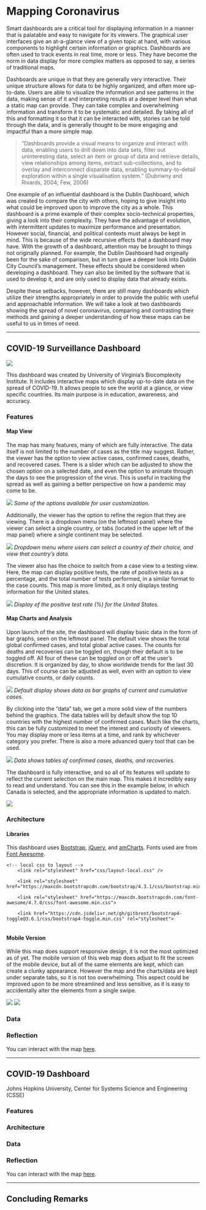 # Mapping Coronavirus

Smart dashboards are a critical tool for displaying information in a manner that is palatable and easy to navigate for its viewers. The graphical user interfaces give an at-a-glance view of a given topic at hand, with various components to highlight certain information or graphics. Dashboards are often used to track events in real time, more or less. They have become the norm in data display for more complex matters as opposed to say, a series of traditional maps.

Dashboards are unique in that they are generally very interactive. Their unique structure allows for data to be highly organized, and often more up-to-date. Users are able to visualize the information and see patterns in the data, making sense of it and interpreting results at a deeper level than what a static map can provide. They can take complex and overwhelming information and transform it to be systematic and detailed. By taking all of this and formatting it so that it can be interacted with, stories can be told through the data, and is generally thought to be more engaging and impactful than a more simple map.

> “Dashboards provide a visual means to organize and interact with data, enabling users to drill down into data sets, filter out uninteresting data, select an item or group of data and retrieve details, view relationships among items, extract sub-collections, and to overlay and interconnect disparate data, enabling summary-to-detail exploration within a single visualisation system.”
> (Dubriwny and Rivards, 2004; Few, 2006)

One example of an influential dashboard is the Dublin Dashboard, which was created to compare the city with others, hoping to give insight into what could be improved upon to improve the city as a whole. This dashboard is a prime example of their complex socio-technical properties, giving a look into their complexity. They have the advantage of evolution, with intermittent updates to maximize performance and presentation. However social, financial, and political contexts must always be kept in mind. This is because of the wide recursive effects that a dashboard may have. With the growth of a dashboard, attention may be brought to things not originally planned. For example, the Dublin Dashboard had originally been for the sake of comparison, but in turn gave a deeper look into Dublin City Council’s management. These effects should be considered when developing a dashboard. They can also be limited by the software that is used to develop it, and are only used to display data that already exists.

Despite these setbacks, however, there are still many dashboards which utilize their strengths appropriately in order to provide the public with useful and approachable information. We will take a look at two dashboards showing the spread of novel coronavirus, comparing and contrasting their methods and gaining a deeper understanding of how these maps can be useful to us in times of need.

---------------

## COVID-19 Surveillance Dashboard

![](img/dash1_UVA_home.png)

This dashboard was created by University of Virginia’s Biocomplexity Institute. It includes interactive maps which display up-to-date data on the spread of COVID-19. It allows people to see the world at a glance, or view specific countries. Its main purpose is in education, awareness, and accuracy.

### Features

#### Map View

The map has many features, many of which are fully interactive. The data itself is not limited to the number of cases as the title may suggest. Rather, the viewer has the option to view active cases, confirmed cases, deaths, and recovered cases. There is a slider which can be adjusted to show the chosen option on a selected date, and even the option to animate through the days to see the progression of the virus. This is useful in tracking the spread as well as gaining a better perspective on how a pandemic may come to be.

![](img/dash1_UVA_options.png)
*Some of the options available for user customization.*

Additionally, the viewer has the option to refine the region that they are viewing. There is a dropdown menu (on the leftmost panel) where the viewer can select a single country, or tabs (located in the upper left of the map panel) where a single continent may be selected.

![](img/dash1_UVA_refinecountry.png)
*Dropdown menu where users can select a country of their choice, and view that country’s data.*

The viewer also has the choice to switch from a case view to a testing view. Here, the map can display positive tests, the rate of positive tests as a percentage, and the total number of tests performed, in a similar format to the case counts. This map is more limited, as it only displays testing information for the United states.

![](img/dash1_UVA_postestrate.png)
*Display of the positive test rate (%) for the United States.*

#### Map Charts and Analysis

Upon launch of the site, the dashboard will display basic data in the form of bar graphs, seen on the leftmost panel. The default view shows the total global confirmed cases, and total global active cases. The counts for deaths and recoveries can be toggled on, though their default is to be toggled off. All four of these can be toggled on or off at the user’s discretion. It is organized by day, to show worldwide trends for the last 30 days. This of course can be adjusted as well, even with an option to view cumulative counts, or daily counts.

![](img/dash1_UVA_chart.png)
*Default display shows data as bar graphs of current and cumulative cases.*

By clicking into the “data” tab, we get a more solid view of the numbers behind the graphics. The data tables will by default show the top 10 countries with the highest number of confirmed cases. Much like the charts, this can be fully customized to meet the interest and curiosity of viewers. You may display more or less items at a time, and rank by whichever category you prefer. There is also a more advanced query tool that can be used.

![](img/dash1_UVA_data.png)
*Data shows tables of confirmed cases, deaths, and recoveries.*

The dashboard is fully interactive, and so all of its features will update to reflect the current selection on the main map. This makes it incredibly easy to read and understand. You can see this in the example below, in which Canada is selected, and the appropriate information is updated to match.

![](img/dash1_uva_update.png)

### Architecture

#### Libraries

This dashboard uses [Bootstrap](https://getbootstrap.com/), [jQuery](https://jquery.com/), and [amCharts](https://www.amcharts.com/). Fonts used are from [Font Awesome](https://fontawesome.com/).
```
<!-- local css to layout -->
	<link rel="stylesheet" href="css/layout-local.css" />

	<link rel="stylesheet" href="https://maxcdn.bootstrapcdn.com/bootstrap/4.3.1/css/bootstrap.min.css">

	<link rel="stylesheet" href="https://maxcdn.bootstrapcdn.com/font-awesome/4.7.0/css/font-awesome.min.css">

	<link href="https://cdn.jsdelivr.net/gh/gitbrent/bootstrap4-toggle@3.6.1/css/bootstrap4-toggle.min.css" rel="stylesheet">


```

#### Mobile Version

While this map does support responsive design, it is not the most optimized as of yet. The mobile version of this web map does adjust to fit the screen of the mobile device, but all of the same elements are kept, which can create a clunky appearance. However the map and the charts/data are kept under separate tabs, so it is not too overwhelming. This aspect could be improved upon to be more streamlined and less sensitive, as it is easy to accidentally alter the elements from a single swipe.

![](img/dash1_uva_mobile1.jpg) ![](img/dash1_uva_mobile2.jpg)

### Data

### Reflection

You can interact with the map [here](https://nssac.bii.virginia.edu/covid-19/dashboard/).

---------------

## COVID-19 Dashboard

Johns Hopkins University, Center for Systems Science and Engineering (CSSE)

### Features

### Architecture

### Data

### Reflection

You can interact with the map [here](https://www.arcgis.com/apps/opsdashboard/index.html#/bda7594740fd40299423467b48e9ecf6).

---------------

## Concluding Remarks
